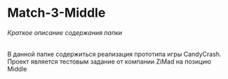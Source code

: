 # Match-3-Middle
###### Краткое описание содержания папки
В данной папке содержиться реализация прототипа игры CandyCrash. Проект является тестовым задание от компании ZiMad на позицию Middle
